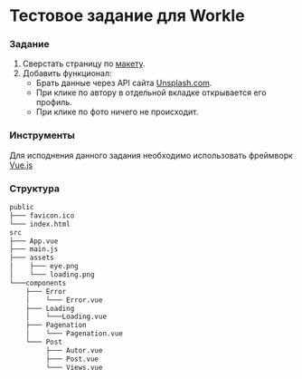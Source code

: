 # Тестовое задание для Workle

### Задание

1. Сверстать страницу по [макету](https://www.figma.com/file/TSike5vJs4oQSbAAh13oZ0/WTZ).
2. Добавить функционал: 
	- Брать данные через API сайта [Unsplash.com](api.unsplash.com).
	- При клике по автору в отдельной вкладке открывается его профиль.
	- При клике по фото ничего не происходит.

### Инструменты

Для исподнения данного задания необходимо использовать фреймворк [Vue.js](https://vuejs.org/)

### Структура

```bash
public
├─── favicon.ico
└─── index.html
src
├─── App.vue
├─── main.js
├─── assets
│    ├─── eye.png
│    └─── loading.png
└───components
    ├─── Error
    │    └─── Error.vue
    ├─── Loading
    │    └───Loading.vue
    ├─── Pagenation
    │    └─── Pagenation.vue
    └─── Post
         ├─── Autor.vue
         ├─── Post.vue
         └─── Views.vue
```